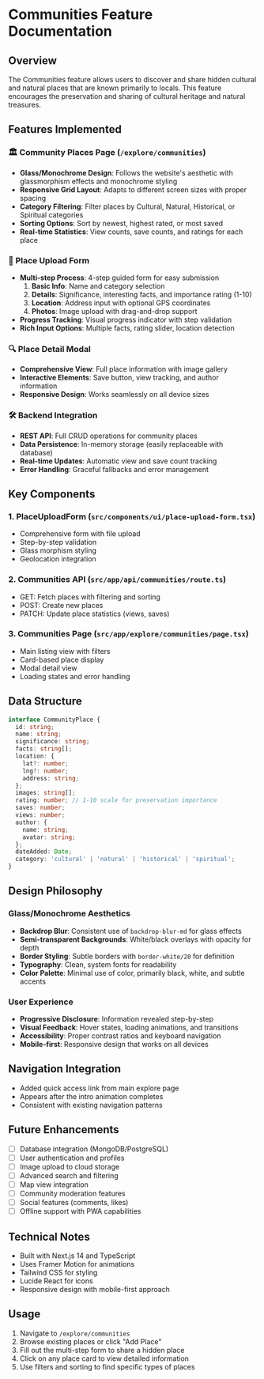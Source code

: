# Communities Feature Documentation

## Overview
The Communities feature allows users to discover and share hidden cultural and natural places that are known primarily to locals. This feature encourages the preservation and sharing of cultural heritage and natural treasures.

## Features Implemented

### 🏛️ Community Places Page (`/explore/communities`)
- **Glass/Monochrome Design**: Follows the website's aesthetic with glassmorphism effects and monochrome styling
- **Responsive Grid Layout**: Adapts to different screen sizes with proper spacing
- **Category Filtering**: Filter places by Cultural, Natural, Historical, or Spiritual categories
- **Sorting Options**: Sort by newest, highest rated, or most saved
- **Real-time Statistics**: View counts, save counts, and ratings for each place

### 📝 Place Upload Form
- **Multi-step Process**: 4-step guided form for easy submission
  1. **Basic Info**: Name and category selection
  2. **Details**: Significance, interesting facts, and importance rating (1-10)
  3. **Location**: Address input with optional GPS coordinates
  4. **Photos**: Image upload with drag-and-drop support
- **Progress Tracking**: Visual progress indicator with step validation
- **Rich Input Options**: Multiple facts, rating slider, location detection

### 🔍 Place Detail Modal
- **Comprehensive View**: Full place information with image gallery
- **Interactive Elements**: Save button, view tracking, and author information
- **Responsive Design**: Works seamlessly on all device sizes

### 🛠️ Backend Integration
- **REST API**: Full CRUD operations for community places
- **Data Persistence**: In-memory storage (easily replaceable with database)
- **Real-time Updates**: Automatic view and save count tracking
- **Error Handling**: Graceful fallbacks and error management

## Key Components

### 1. PlaceUploadForm (`src/components/ui/place-upload-form.tsx`)
- Comprehensive form with file upload
- Step-by-step validation
- Glass morphism styling
- Geolocation integration

### 2. Communities API (`src/app/api/communities/route.ts`)
- GET: Fetch places with filtering and sorting
- POST: Create new places
- PATCH: Update place statistics (views, saves)

### 3. Communities Page (`src/app/explore/communities/page.tsx`)
- Main listing view with filters
- Card-based place display
- Modal detail view
- Loading states and error handling

## Data Structure

```typescript
interface CommunityPlace {
  id: string;
  name: string;
  significance: string;
  facts: string[];
  location: {
    lat?: number;
    lng?: number;
    address: string;
  };
  images: string[];
  rating: number; // 1-10 scale for preservation importance
  saves: number;
  views: number;
  author: {
    name: string;
    avatar: string;
  };
  dateAdded: Date;
  category: 'cultural' | 'natural' | 'historical' | 'spiritual';
}
```

## Design Philosophy

### Glass/Monochrome Aesthetics
- **Backdrop Blur**: Consistent use of `backdrop-blur-md` for glass effects
- **Semi-transparent Backgrounds**: White/black overlays with opacity for depth
- **Border Styling**: Subtle borders with `border-white/20` for definition
- **Typography**: Clean, system fonts for readability
- **Color Palette**: Minimal use of color, primarily black, white, and subtle accents

### User Experience
- **Progressive Disclosure**: Information revealed step-by-step
- **Visual Feedback**: Hover states, loading animations, and transitions
- **Accessibility**: Proper contrast ratios and keyboard navigation
- **Mobile-first**: Responsive design that works on all devices

## Navigation Integration
- Added quick access link from main explore page
- Appears after the intro animation completes
- Consistent with existing navigation patterns

## Future Enhancements
- [ ] Database integration (MongoDB/PostgreSQL)
- [ ] User authentication and profiles
- [ ] Image upload to cloud storage
- [ ] Advanced search and filtering
- [ ] Map view integration
- [ ] Community moderation features
- [ ] Social features (comments, likes)
- [ ] Offline support with PWA capabilities

## Technical Notes
- Built with Next.js 14 and TypeScript
- Uses Framer Motion for animations
- Tailwind CSS for styling
- Lucide React for icons
- Responsive design with mobile-first approach

## Usage
1. Navigate to `/explore/communities`
2. Browse existing places or click "Add Place"
3. Fill out the multi-step form to share a hidden place
4. Click on any place card to view detailed information
5. Use filters and sorting to find specific types of places